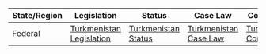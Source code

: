 | State/Region | Legislation                            | Status        | Case Law     | Constitution                        |
|--------------|----------------------------------------|---------------|--------------|------------------------------------|
| Federal      | [Turkmenistan Legislation](https://www.legislationline.org/countries/country/25) | [Turkmenistan Status](https://tbinternet.ohchr.org/_layouts/15/TreatyBodyExternal/Treaty.aspx?CountryID=175&Lang=EN) | [Turkmenistan Case Law](https://www.unodc.org/res/cld/main-country/TM.html) | [Turkmenistan Constitution](https://constitutions.unwomen.org/en/countries/asia/turkmenistan) |